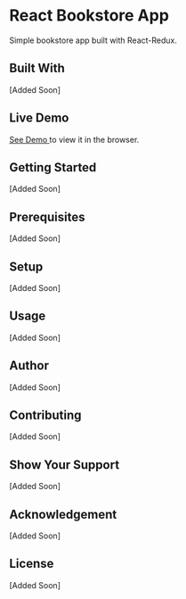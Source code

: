 # React Bookstore App

Simple bookstore app built with React-Redux.

## Built With

[Added Soon]

## Live Demo

[See Demo ](http://localhost:3000) to view it in the browser.


## Getting Started

[Added Soon]

## Prerequisites

[Added Soon]

## Setup

[Added Soon]

## Usage

[Added Soon]

## Author

[Added Soon]

## Contributing

[Added Soon]

## Show Your Support

[Added Soon]

## Acknowledgement

[Added Soon]

## License

[Added Soon]
